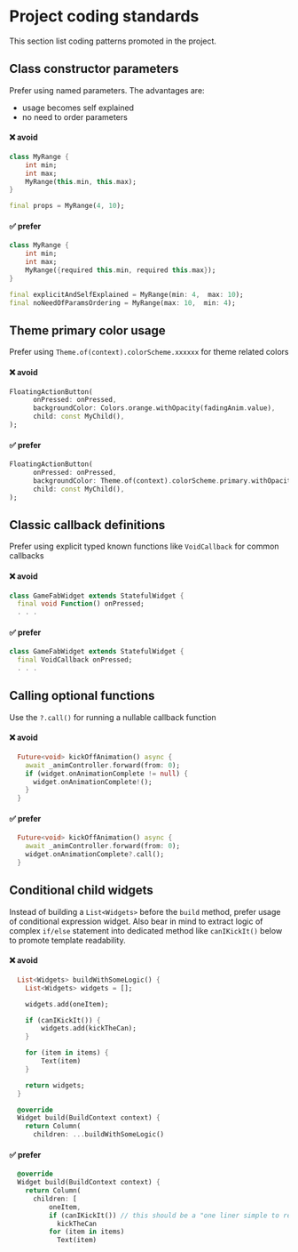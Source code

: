# Project coding standards

This section list coding patterns promoted in the project.

## Class constructor parameters

Prefer using named parameters. The advantages are:

- usage becomes self explained
- no need to order parameters

#### :x: avoid

```dart
class MyRange {
    int min;
    int max;
    MyRange(this.min, this.max);
}

final props = MyRange(4, 10);
```

#### :white_check_mark: prefer

```dart
class MyRange {
    int min;
    int max;
    MyRange({required this.min, required this.max});
}

final explicitAndSelfExplained = MyRange(min: 4,  max: 10);
final noNeedOfParamsOrdering = MyRange(max: 10,  min: 4);
```




## Theme primary color usage

Prefer using `Theme.of(context).colorScheme.xxxxxx` for theme related colors

#### :x: avoid

```dart
FloatingActionButton(
      onPressed: onPressed,
      backgroundColor: Colors.orange.withOpacity(fadingAnim.value),
      child: const MyChild(),
);
```

#### :white_check_mark: prefer

```dart
FloatingActionButton(
      onPressed: onPressed,
      backgroundColor: Theme.of(context).colorScheme.primary.withOpacity(fadingAnim.value),
      child: const MyChild(),
);
```


## Classic callback definitions

Prefer using explicit typed known functions like `VoidCallback` for common callbacks

#### :x: avoid

```dart
class GameFabWidget extends StatefulWidget {
  final void Function() onPressed;
  . . .
```

#### :white_check_mark: prefer

```dart
class GameFabWidget extends StatefulWidget {
  final VoidCallback onPressed;
  . . .
```


## Calling optional functions

Use the `?.call()` for running a nullable callback function

#### :x: avoid

```dart
  Future<void> kickOffAnimation() async {
    await _animController.forward(from: 0);
    if (widget.onAnimationComplete != null) {
      widget.onAnimationComplete!();
    }
  }
```

#### :white_check_mark: prefer

```dart
  Future<void> kickOffAnimation() async {
    await _animController.forward(from: 0);
    widget.onAnimationComplete?.call();
  }
```


## Conditional child widgets

Instead of building a `List<Widgets>` before the `build` method, prefer usage of conditional expression widget. Also bear in mind to extract logic of complex `if/else` statement into dedicated method like `canIKickIt()` below to promote template readability.

#### :x: avoid

```dart
  List<Widgets> buildWithSomeLogic() {
    List<Widgets> widgets = [];

    widgets.add(oneItem);

    if (canIKickIt()) {
        widgets.add(kickTheCan);
    }

    for (item in items) {
        Text(item)
    }

    return widgets;
  }

  @override
  Widget build(BuildContext context) {
    return Column(
      children: ...buildWithSomeLogic()
```

#### :white_check_mark: prefer

```dart
  @override
  Widget build(BuildContext context) {
    return Column(
      children: [
          oneItem,
          if (canIKickIt()) // this should be a "one liner simple to read" conditional expression
            kickTheCan
          for (item in items)
            Text(item)
```
